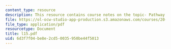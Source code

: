 ```yaml
---
content_type: resource
description: This resource contains course notes on the topic- Pathway Model Sensitivities.
file: https://ol-ocw-studio-app-production.s3.amazonaws.com/courses/20-482j-foundations-of-algorithms-and-computational-techniques-in-systems-biology-spring-2006/6d3f7f04be8e2cd50035950be44f5013_l15.pdf
file_type: application/pdf
resourcetype: Document
title: l15.pdf
uid: 6d3f7f04-be8e-2cd5-0035-950be44f5013
---
```

